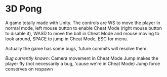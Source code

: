 # 3D Pong


A game totally made with Unity.
The controls are WS to move the player in normal mode, left mouse button to enable Cheat Mode (right mouse button to disable it), WASD to move the ball in Cheat Mode and mouse moving to look around, SPACE to jump in Cheat Mode, ESC for menu.

Actually the game has some bugs, future commits will resolve them.


_Bug currently known_:
      Camera movement in Cheat Mode
      Jump makes the player fly (not necessarily a bug, 'cause we're in Cheat Mode)
      Jump force conserves on respawn
